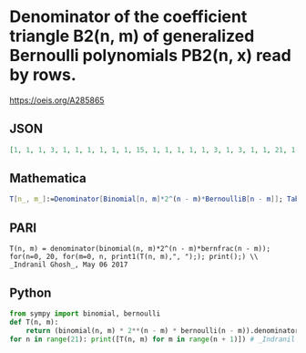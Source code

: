 # Denominator of the coefficient triangle B2\(n, m\) of generalized Bernoulli polynomials PB2\(n, x\) read by rows\.
https://oeis.org/A285865
## JSON
```JSON
[1, 1, 1, 3, 1, 1, 1, 1, 1, 1, 15, 1, 1, 1, 1, 1, 3, 1, 3, 1, 1, 21, 1, 1, 1, 1, 1, 1, 1, 3, 1, 3, 1, 1, 1, 1, 15, 1, 3, 1, 3, 1, 3, 1, 1, 1, 5, 1, 1, 1, 5, 1, 1, 1, 1, 33, 1, 1, 1, 1, 1, 1, 1, 1, 1, 1]
```
## Mathematica
```Mathematica
T[n_, m_]:=Denominator[Binomial[n, m]*2^(n - m)*BernoulliB[n - m]]; Table[T[n, m], {n, 0, 20}, {m, 0, n}] // Flatten (* _Indranil Ghosh_, May 06 2017 *)
```
## PARI
```PARI
T(n, m) = denominator(binomial(n, m)*2^(n - m)*bernfrac(n - m));
for(n=0, 20, for(m=0, n, print1(T(n, m),", ");); print();) \\ _Indranil Ghosh_, May 06 2017
```
## Python
```Python
from sympy import binomial, bernoulli
def T(n, m):
    return (binomial(n, m) * 2**(n - m) * bernoulli(n - m)).denominator()
for n in range(21): print([T(n, m) for m in range(n + 1)]) # _Indranil Ghosh_, May 06 2017
```
